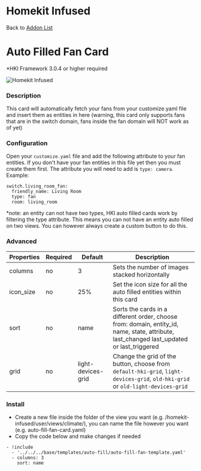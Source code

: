# Homekit Infused

Back to [Addon List](../addon_list.md)

# Auto Filled Fan Card
*HKI Framework 3.0.4 or higher required

![Homekit Infused](../images/auto-fill-fan-card.png)

### Description
This card will automatically fetch your fans from your customize.yaml file and insert them as entities in here (warning, this card only supports fans that are in the switch domain, fans inside the fan domain will NOT work as of yet)

### Configuration
Open your `customize.yaml` file and add the following attribute to your fan entities. If you don't have your fan entities in this file yet then you must create them first. The attribute you will need to add is `type: camera`. Example:
```
switch.living_room_fan:
  friendly_name: Living Room
  type: fan
  room: living_room
```
*note: an entity can not have two types, HKI auto filled cards work by filtering the type attribute. This means you can not have an entity auto filled on two views. You can however always create a custom button to do this.

### Advanced

| Properties | Required | Default | Description |
|----------------------------------|-------------|----------------------------------|----------------------------------------------------------------------------------------------------------------------------------------------------------------------|
| columns | no | 3 | Sets the number of images stacked horizontally |
| icon_size | no | 25% | Set the icon size for all the auto filled entities within this card |
| sort | no | name | Sorts the cards in a different order, choose from: domain, entity_id, name, state, attribute, last_changed last_updated or last_triggered |
| grid | no | light-devices-grid | Change the grid of the button, choose from `default-hki-grid`, `light-devices-grid`, `old-hki-grid` or `old-light-devices-grid` |

### Install
- Create a new file inside the folder of the view you want (e.g. /homekit-infused/user/views/climate/), you can name the file however you want (e.g. auto-fill-fan-card.yaml)
- Copy the code below and make changes if needed

```
- !include
  - '../../../base/templates/auto-fill/auto-fill-fan-template.yaml'
  - columns: 3
    sort: name
```
